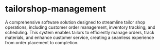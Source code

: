 # tailorshop-management
A comprehensive software solution designed to streamline tailor shop operations, including customer order management, inventory tracking, and scheduling. This system enables tailors to efficiently manage orders, track materials, and enhance customer service, creating a seamless experience from order placement to completion.
